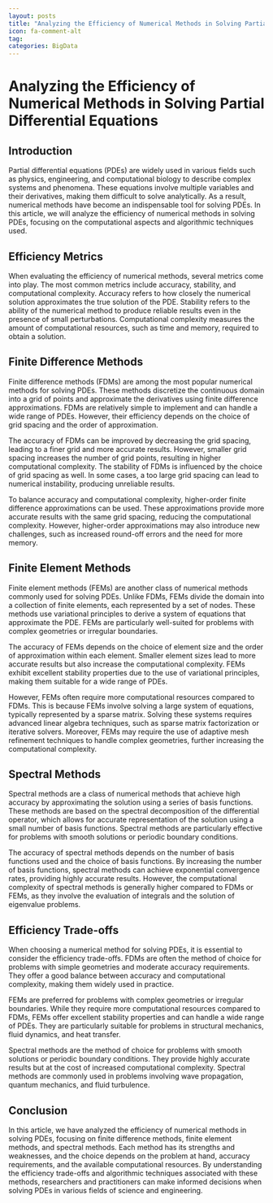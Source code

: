 ```yaml
---
layout: posts
title: "Analyzing the Efficiency of Numerical Methods in Solving Partial Differential Equations"
icon: fa-comment-alt
tag:      
categories: BigData
---
```



# Analyzing the Efficiency of Numerical Methods in Solving Partial Differential Equations

## Introduction

Partial differential equations (PDEs) are widely used in various fields such as physics, engineering, and computational biology to describe complex systems and phenomena. These equations involve multiple variables and their derivatives, making them difficult to solve analytically. As a result, numerical methods have become an indispensable tool for solving PDEs. In this article, we will analyze the efficiency of numerical methods in solving PDEs, focusing on the computational aspects and algorithmic techniques used.

## Efficiency Metrics

When evaluating the efficiency of numerical methods, several metrics come into play. The most common metrics include accuracy, stability, and computational complexity. Accuracy refers to how closely the numerical solution approximates the true solution of the PDE. Stability refers to the ability of the numerical method to produce reliable results even in the presence of small perturbations. Computational complexity measures the amount of computational resources, such as time and memory, required to obtain a solution.

## Finite Difference Methods

Finite difference methods (FDMs) are among the most popular numerical methods for solving PDEs. These methods discretize the continuous domain into a grid of points and approximate the derivatives using finite difference approximations. FDMs are relatively simple to implement and can handle a wide range of PDEs. However, their efficiency depends on the choice of grid spacing and the order of approximation.

The accuracy of FDMs can be improved by decreasing the grid spacing, leading to a finer grid and more accurate results. However, smaller grid spacing increases the number of grid points, resulting in higher computational complexity. The stability of FDMs is influenced by the choice of grid spacing as well. In some cases, a too large grid spacing can lead to numerical instability, producing unreliable results.

To balance accuracy and computational complexity, higher-order finite difference approximations can be used. These approximations provide more accurate results with the same grid spacing, reducing the computational complexity. However, higher-order approximations may also introduce new challenges, such as increased round-off errors and the need for more memory.

## Finite Element Methods

Finite element methods (FEMs) are another class of numerical methods commonly used for solving PDEs. Unlike FDMs, FEMs divide the domain into a collection of finite elements, each represented by a set of nodes. These methods use variational principles to derive a system of equations that approximate the PDE. FEMs are particularly well-suited for problems with complex geometries or irregular boundaries.

The accuracy of FEMs depends on the choice of element size and the order of approximation within each element. Smaller element sizes lead to more accurate results but also increase the computational complexity. FEMs exhibit excellent stability properties due to the use of variational principles, making them suitable for a wide range of PDEs.

However, FEMs often require more computational resources compared to FDMs. This is because FEMs involve solving a large system of equations, typically represented by a sparse matrix. Solving these systems requires advanced linear algebra techniques, such as sparse matrix factorization or iterative solvers. Moreover, FEMs may require the use of adaptive mesh refinement techniques to handle complex geometries, further increasing the computational complexity.

## Spectral Methods

Spectral methods are a class of numerical methods that achieve high accuracy by approximating the solution using a series of basis functions. These methods are based on the spectral decomposition of the differential operator, which allows for accurate representation of the solution using a small number of basis functions. Spectral methods are particularly effective for problems with smooth solutions or periodic boundary conditions.

The accuracy of spectral methods depends on the number of basis functions used and the choice of basis functions. By increasing the number of basis functions, spectral methods can achieve exponential convergence rates, providing highly accurate results. However, the computational complexity of spectral methods is generally higher compared to FDMs or FEMs, as they involve the evaluation of integrals and the solution of eigenvalue problems.

## Efficiency Trade-offs

When choosing a numerical method for solving PDEs, it is essential to consider the efficiency trade-offs. FDMs are often the method of choice for problems with simple geometries and moderate accuracy requirements. They offer a good balance between accuracy and computational complexity, making them widely used in practice.

FEMs are preferred for problems with complex geometries or irregular boundaries. While they require more computational resources compared to FDMs, FEMs offer excellent stability properties and can handle a wide range of PDEs. They are particularly suitable for problems in structural mechanics, fluid dynamics, and heat transfer.

Spectral methods are the method of choice for problems with smooth solutions or periodic boundary conditions. They provide highly accurate results but at the cost of increased computational complexity. Spectral methods are commonly used in problems involving wave propagation, quantum mechanics, and fluid turbulence.

## Conclusion

In this article, we have analyzed the efficiency of numerical methods in solving PDEs, focusing on finite difference methods, finite element methods, and spectral methods. Each method has its strengths and weaknesses, and the choice depends on the problem at hand, accuracy requirements, and the available computational resources. By understanding the efficiency trade-offs and algorithmic techniques associated with these methods, researchers and practitioners can make informed decisions when solving PDEs in various fields of science and engineering.